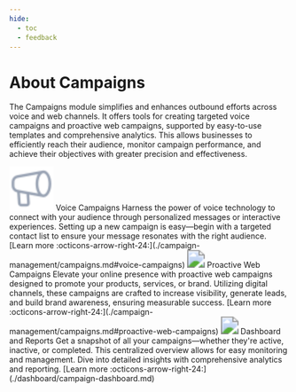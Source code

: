 ```yaml
---
hide:
  - toc
  - feedback
---
```

# About Campaigns
The Campaigns module simplifies and enhances outbound efforts across voice and web channels. It offers tools for creating targeted voice campaigns and proactive web campaigns, supported by easy-to-use templates and comprehensive analytics. This allows businesses to efficiently reach their audience, monitor campaign performance, and achieve their objectives with greater precision and effectiveness.

<kr-grid type="g2">
    <kr-grid-item>
        <img src="../images/Campaigns.svg" style="zoom:200%;"></img>
        <kr-grid-title>Voice Campaigns</kr-grid-title>
        <kr-grid-desc>Harness the power of voice technology to connect with your audience through personalized messages or interactive experiences. Setting up a new campaign is easy—begin with a targeted contact list to ensure your message resonates with the right audience.</kr-grid-desc>
        [Learn more :octicons-arrow-right-24:](./campaign-management/campaigns.md#voice-campaigns)
    </kr-grid-item>
    <kr-grid-item>
        <img src="../images/module-icon.svg" style="zoom:200%;"></img>
        <kr-grid-title>Proactive Web Campaigns</kr-grid-title>
        <kr-grid-desc>Elevate your online presence with proactive web campaigns designed to promote your products, services, or brand. Utilizing digital channels, these campaigns are crafted to increase visibility, generate leads, and build brand awareness, ensuring measurable success.</kr-grid-desc>
        [Learn more :octicons-arrow-right-24:](./campaign-management/campaigns.md#proactive-web-campaigns)
    </kr-grid-item>
    <kr-grid-item>
        <img src="../images/Analytics.svg" style="zoom:200%;"></img>
        <kr-grid-title>Dashboard and Reports</kr-grid-title>
        <kr-grid-desc>Get a snapshot of all your campaigns—whether they're active, inactive, or completed. This centralized overview allows for easy monitoring and management. Dive into detailed insights with comprehensive analytics and reporting. </kr-grid-desc>
        [Learn more :octicons-arrow-right-24:](./dashboard/campaign-dashboard.md)
    </kr-grid-item>           
</kr-grid>
